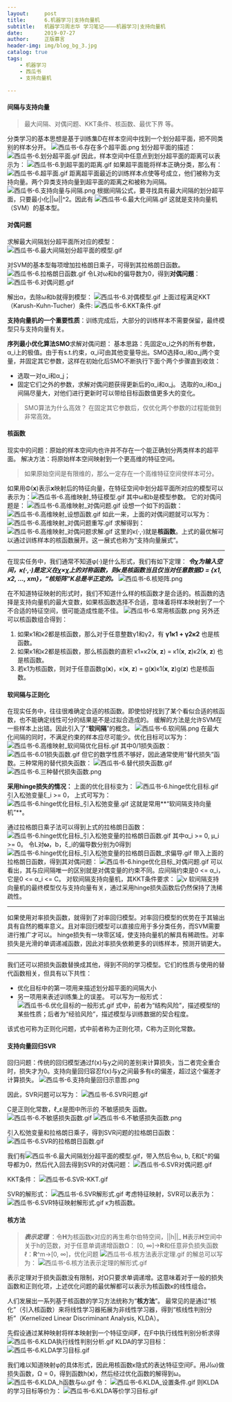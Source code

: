 ```yaml
---
layout:     post
title:      6.机器学习|支持向量机
subtitle:   机器学习周志华 学习笔记————机器学习|支持向量机
date:       2019-07-27
author:     正版慕言
header-img: img/blog_bg_3.jpg
catalog: true
tags:
    - 机器学习
    - 西瓜书
    - 支持向量机

---
```


#### 间隔与支持向量

> 最大间隔、对偶问题、KKT条件、核函数、最优下界 等。

分类学习的基本思想是基于训练集D在样本空间中找到一个划分超平面，把不同类别的样本分开。
![西瓜书-6.存在多个超平面.png](/img/西瓜书-6.存在多个超平面.png)
划分超平面的描述：
![西瓜书-6.划分超平面.gif](/img/西瓜书-6.划分超平面.gif)
因此，样本空间中任意点到划分超平面的距离可以表示为：
![西瓜书-6.到超平面的距离.gif](/img/西瓜书-6.到超平面的距离.gif)
如果超平面能将样本正确分类，那么有：
![西瓜书-6.超平面.gif](/img/西瓜书-6.超平面.gif)
距离超平面最近的训练样本点使等号成立，他们被称为支持向量。两个异类支持向量到超平面的距离之和被称为间隔。
![西瓜书-6.支持向量与间隔.png](/img/西瓜书-6.支持向量与间隔.png)
根据间隔公式，要寻找具有最大间隔的划分超平面，只要最小化||ω||^2。因此有
![西瓜书-6.最大化间隔.gif](/img/西瓜书-6.最大化间隔.gif)
这就是支持向量机（SVM）的基本型。

#### 对偶问题
求解最大间隔划分超平面所对应的模型：
![西瓜书-6.最大间隔划分超平面的模型.gif](/img/西瓜书-6.最大间隔划分超平面的模型.gif)

对SVM的基本型每项增加拉格朗日乘子，可得到其拉格朗日函数。
![西瓜书-6.拉格朗日函数.gif](/img/西瓜书-6.拉格朗日函数.gif)
令L对ω和b的偏导数为0，得到**对偶问题**：
![西瓜书-6.对偶问题.gif](/img/西瓜书-6.对偶问题.gif)

解出α，去除ω和b就得到模型：
![西瓜书-6.对偶模型.gif](/img/西瓜书-6.对偶模型.gif)
上面过程满足KKT（Karush-Kuhn-Tucher）条件:
![西瓜书-6.KKT条件.gif](/img/西瓜书-6.KKT条件.gif)

**支持向量机的一个重要性质**：训练完成后，大部分的训练样本不需要保留，最终模型只与支持向量有关。

**序列最小优化算法SMO**求解对偶问题：
基本思路：先固定α_i之外的所有参数，α_i上的极值。由于有s.t.约束，α_i可由其他变量导出。SMO选择α_i和α_j两个变量，并固定其它参数，这样在初始化后SMO不断执行下面个两个步骤直到收敛：
* 选取一对α_i和α_j；
* 固定它们之外的参数，求解对偶问题获得更新后的α_i和α_j。
选取的α_i和α_j间隔尽量大，对他们进行更新时可以带给目标函数值更多大的变化。

> SMO算法为什么高效？
> 在固定其它参数后，仅优化两个参数的过程能做到非常高效。

#### 核函数
现实中的问题：原始的样本空间内也许并不存在一个能正确划分两类样本的超平面。
解决方法：将原始样本空间映射到一个更高维的特征空间。
> 如果原始空间是有限维的，那么一定存在一个高维特征空间使样本可分。

如果用Φ(**x**)表示**x**映射后的特征向量，在特征空间中划分超平面所对应的模型可以表示为：![西瓜书-6.高维映射_特征模型.gif](/img/西瓜书-6.高维映射_特征模型.gif)
其中ω和b是模型参数。
它的对偶问题是：
![西瓜书-6.高维映射_对偶问题.gif](/img/西瓜书-6.高维映射_对偶问题.gif)
设想一个如下的函数：
![西瓜书-6.高维映射_设想函数.gif](/img/西瓜书-6.高维映射_设想函数.gif)
如此一来，上面的对偶问题就可以写为：
![西瓜书-6.高维映射_对偶问题重写.gif](/img/西瓜书-6.高维映射_对偶问题重写.gif)
求解得到：
![西瓜书-6.高维映射_对偶问题求解.gif](/img/西瓜书-6.高维映射_对偶问题求解.gif)
这里的κ(·,·)就是**核函数**。上式的最优解可以通过训练样本的核函数展开。这一展式也称为“支持向量展式”。

---
在现实任务中，我们通常不知道φ(·)是什么形式，我们有如下定理：
***令χ为输入空间，κ(·,·)是定义在χ×χ上的对称函数，则κ是核函数当且仅当对任意数据D = {x1, x2, ..., xm}，“核矩阵”K总是半正定的。***
![西瓜书-6.核矩阵.png](/img/西瓜书-6.核矩阵.png)

在不知道特征映射的形式时，我们不知道什么样的核函数才是合适的。核函数的选择是支持向量机的最大变数，如果核函数选择不合适，意味着将样本映射到了一个不合适的特征空间，很可能造成性能不佳。
![西瓜书-6.常用核函数.png](/img/西瓜书-6.常用核函数.png)
另外还可以核函数组合得到：
1. 如果κ1和κ2都是核函数，那么对于任意整数γ1和γ2，有 **γ1κ1 + γ2κ2** 也是核函数。
2. 如果κ1和κ2都是核函数，那么核函数的直积 κ1×κ2(**x**, **z**) = κ1(**x**, **z**)κ2(**x**, **z**) 也是核函数。
3. 若κ1为核函数，则对于任意函数g(**x**)，κ(**x**, **z**) = g(**x**)κ1(**x**, **z**)g(**z**) 也是核函数。

#### 软间隔与正则化

在现实任务中，往往很难确定合适的核函数。即使恰好找到了某个看似合适的核函数，也不能确定线性可分的结果是不是过拟合造成的。
缓解的方法是允许SVM在一些样本上出错。因此引入了“**软间隔**”的概念。
![西瓜书-6.软间隔.png](/img/西瓜书-6.软间隔.png)
在最大化间隔的同时，不满足约束的样本应尽可能少。优化目标可以写为：
![西瓜书-6.高维映射_软间隔优化目标.gif](/img/西瓜书-6.高维映射_软间隔优化目标.gif)
其中0/1损失函数：
![西瓜书-6.01损失函数.gif](/img/西瓜书-6.01损失函数.gif)
但它的数学性质不够好，因此通常使用“替代损失”函数。三种常用的替代损失函数：
![西瓜书-6.替代损失函数.gif](/img/西瓜书-6.替代损失函数.gif)
![西瓜书-6.三种替代损失函数.png](/img/西瓜书-6.三种替代损失函数.png)

**采用hinge损失的情况：**
上面的优化目标变为：
![西瓜书-6.hinge优化目标.gif](/img/西瓜书-6.hinge优化目标.gif)
引入松弛变量ξ_i >= 0， 上式可写为：
![西瓜书-6.hinge优化目标_引入松弛变量.gif](/img/西瓜书-6.hinge优化目标_引入松弛变量.gif)
这就是常用**“软间隔支持向量机”**。

通过拉格朗日乘子法可以得到上式的拉格朗日函数：
![西瓜书-6.hinge优化目标_引入松弛变量的拉格朗日函数.gif](/img/西瓜书-6.hinge优化目标_引入松弛变量的拉格朗日函数.gif)
其中α_i >= 0, μ_i >= 0。
令L对**ω**，b，ξ_i的偏导数分别为0得到
![西瓜书-6.hinge优化目标_引入松弛变量的拉格朗日函数_求偏导.gif](/img/西瓜书-6.hinge优化目标_引入松弛变量的拉格朗日函数_求偏导.gif)
带入上面的拉格朗日函数，得到其对偶问题：
![西瓜书-6.hinge优化目标_对偶问题.gif](/img/西瓜书-6.hinge优化目标_对偶问题.gif)
可以看出，其与应间隔唯一的区别就是对偶变量的约束不同。应间隔约束是0 <= α_i，它是0 <= α_i <= C。
对软间隔支持向量机，其KKT条件要求：
![v](/img/西瓜书-6.hinge优化目标_KKT.gif)
软间隔支持向量机的最终模型仅与支持向量有关，通过采用hinge损失函数后仍然保持了洗稀疏性。

---

如果使用对率损失函数，就得到了对率回归模型。对率回归模型的优势在于其输出具有自然的概率意义。且对率回归模型可以直接应用于多分类任务，而SVM需要进行推广才可以。
hinge损失有一块零区域，使支持向量机的解具有稀疏性。对率损失是光滑的单调递减函数，因此对率损失依赖更多的训练样本，预测开销更大。

---

我们还可以把损失函数替换成其他，得到不同的学习模型。它们的性质与使用的替代函数相关，但具有以下共性：
* 优化目标中的第一项用来描述划分超平面的间隔大小
* 另一项用来表述训练集上的误差。
可以写为一般形式：
![西瓜书-6.优化目标的一般形式.gif](/img/西瓜书-6.优化目标的一般形式.gif)
式中，前者为“结构风险”，描述模型f的某些性质；后者为“经验风险”，描述模型与训练数据的契合程度。

该式也可称为正则化问题，式中前者称为正则化项，C称为正则化常数。

#### 支持向量回归SVR
回归问题：传统的回归模型通过f(x)与y之间的差别来计算损失，当二者完全重合时，损失才为0。支持向量回归容忍f(x)与y之间最多有ε的偏差，超过这个偏差才计算损失。
![西瓜书-6.支持向量回归示意图.png](/img/西瓜书-6.支持向量回归示意图.png)

因此，SVR问题可以写为：
![西瓜书-6.SVR问题.gif](/img/西瓜书-6.SVR问题.gif)

C是正则化常数，ℓ_ε是图中所示的 不敏感损失 函数。
![西瓜书-6.不敏感损失函数.gif](/img/西瓜书-6.不敏感损失函数.gif)
![西瓜书-6.不敏感损失函数.png](/img/西瓜书-6.不敏感损失函数.png)

引入松弛变量和拉格朗日乘子，得到SVR问题的拉格朗日函数：
![西瓜书-6.SVR的拉格朗日函数.gif](/img/西瓜书-6.SVR的拉格朗日函数.gif)

我们有![西瓜书-6.最大间隔划分超平面的模型.gif](/img/西瓜书-6.最大间隔划分超平面的模型.gif)，带入然后令ω, b, ξ和ξ^的偏导都为0，然后代入回去得到SVR的对偶问题：
![西瓜书-6.SVR对偶问题.gif](/img/西瓜书-6.SVR对偶问题.gif)

KKT条件：
![西瓜书-6.SVR-KKT.gif](/img/西瓜书-6.SVR-KKT.gif)

SVR的解形式：
![西瓜书-6.SVR解形式.gif](/img/西瓜书-6.SVR解形式.gif)
考虑特征映射，SVR可以表示为：
![西瓜书-6.SVR特征映射解形式.gif](/img/西瓜书-6.SVR特征映射解形式.gif)
κ为核函数。

#### 核方法
> ***表示定理*** ：令**H**为核函数κ对应的再生希尔伯特空间，||h||_ **H**表示**H**空间中关于h的范数，对于任意单调递增函数Ω：
> [0, ∞]→**R**和任意非负损失函数ℓ：**R**^m→[0, ∞]，优化问题
> ![西瓜书-6.核方法表示定理.gif](/img/西瓜书-6.核方法表示定理.gif)
> 的解总可以写为：
> ![西瓜书-6.核方法表示定理的解形式.gif](/img/西瓜书-6.核方法表示定理的解形式.gif)

表示定理对于损失函数没有限制，对Ω只要求单调递增。这意味着对于一般的损失函数和正则化项，上述优化问题的最优解都可以表示为核函数κ的线性组合。

人们发展出一系列基于核函数的学习方法统称为“**核方法**”。
最常见的是通过“核化”（引入核函数）来将线性学习器拓展为非线性学习器，得到“核线性判别分析”（Kernelized Linear Discriminant Analysis, KLDA）。

先假设通过某种映射将样本映射到一个特征空间**F**，在F中执行线性判别分析求得
![西瓜书-6.KLDA执行线性判别分析.gif](/img/西瓜书-6.KLDA执行线性判别分析.gif)
KLDA的学习目标：
![西瓜书-6.KLDA学习目标.gif](/img/西瓜书-6.KLDA学习目标.gif)

我们难以知道映射φ的具体形式，因此用核函数κ隐式的表达特征空间F。用J(ω)做损失函数，Ω = 0，得到函数h(**x**)，然后经过优化函数的解得到ω。
![西瓜书-6.KLDA_h函数与ω.gif](/img/西瓜书-6.KLDA_h函数与ω.gif)
令：
![西瓜书-6.KLDA_设置条件.gif](/img/西瓜书-6.KLDA_设置条件.gif)
则KLDA的学习目标等价为：
![西瓜书-6.KLDA等价学习目标.gif](/img/西瓜书-6.KLDA等价学习目标.gif)
